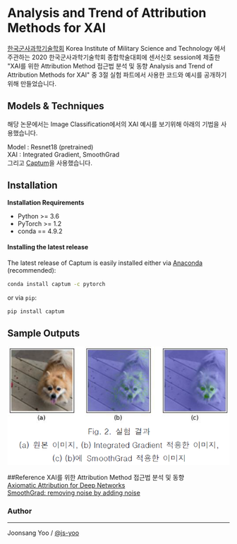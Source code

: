 # Analysis and Trend of Attribution Methods for XAI   
   
[한국군사과학기술학회](http://www.kimst.or.kr/) Korea Institute of Military Science and Technology  에서 주관하는 2020 한국군사과학기술학회 종합학술대회에 센서신호 session에 제출한 "XAI를 위한 Attribution Method 접근법 분석 및 동향 Analysis and Trend of Attribution Methods for XAI" 중 3절 실험 파트에서 사용한 코드와 예시를 공개하기 위해 만들었습니다.

## Models & Techniques
해당 논문에서는 Image Classification에서의 XAI 예시를 보기위해 아래의 기법을 사용했습니다.   

Model : Resnet18 (pretrained)   
XAI : Integrated Gradient, SmoothGrad    
그리고 [Captum](https://github.com/pytorch/captum)을 사용했습니다.
    
## Installation

**Installation Requirements**
- Python >= 3.6
- PyTorch >= 1.2
- conda == 4.9.2

#### Installing the latest release

The latest release of Captum is easily installed either via
[Anaconda](https://www.anaconda.com/distribution/#download-section) (recommended):
```bash
conda install captum -c pytorch
```
or via `pip`:
```bash
pip install captum
```

## Sample Outputs
![sample.png](./sample.png)

##Reference
XAI를 위한 Attribution Method 접근법 분석 및 동향    
[Axiomatic Attribution for Deep Networks](https://arxiv.org/abs/1703.01365)   
[SmoothGrad: removing noise by adding noise](https://arxiv.org/abs/1706.03825)   

### Author
----------
Joonsang Yoo / [@js-yoo](https://github.com/js-yoo)

